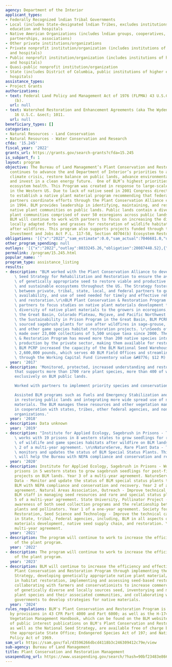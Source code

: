 ```yaml
---
agency: Department of the Interior
applicant_types:
- Federally Recognized lndian Tribal Governments
- Local (includes State-designated lndian Tribes, excludes institutions of higher
  education and hospitals
- Native American Organizations (includes lndian groups, cooperatives, corporations,
  partnerships, associations)
- Other private institutions/organizations
- Private nonprofit institution/organization (includes institutions of higher education
  and hospitals)
- Public nonprofit institution/organization (includes institutions of higher education
  and hospitals)
- Quasi-public nonprofit institution/organization
- State (includes District of Columbia, public institutions of higher education and
  hospitals)
assistance_types:
- Project Grants
authorizations:
- text: Federal Land Policy and Management Act of 1976 (FLPMA) 43 U.S.C. &sect; §1737
    (b).
  url: null
- text: Watershed Restoration and Enhancement Agreements (aka The Wyden Amendment)
    16 U.S.C. &sect; 1011.
  url: null
beneficiary_types: []
categories:
- Natural Resources - Land Conservation
- Natural Resources - Water Conservation and Research
cfda: '15.245'
fiscal_year: '2022'
grants_url: https://grants.gov/search-grants?cfda=15.245
is_subpart_f: 1
layout: program
objective: The Bureau of Land Management’s Plant Conservation and Restoration Program
  continues to advance the and Department of Interior’s priorities to address the
  climate crisis, restore balance on public lands, advance environmental justice,
  and invest in a clean energy future.  One of BLM’s highest priorities is to promote
  ecosystem health. This Program was created in response to large-scale wildfires
  in the Western US. Due to lack of native seed in 2001 Congress directed the BLM
  to establish a native plant material program recommending that federal and non-federal
  partners coordinate efforts through the Plant Conservation Alliance established
  in 1994. BLM provides leadership in identifying, maintaining, and restoring Western
  native plant communities on public lands. Public lands contain a diversity of native
  plant communities comprised of over 50 ecoregions across public lands. In the future,
  BLM will continue to work with partners to focus on increasing the diversity of
  locally adapted forbs and grasses for restoration of wildlife habitat and rehabilitation
  after wildfires. This program also supports projects funded through the Infrastructure
  Investment and Jobs Act P.L. 117-58, Section 40704(b) Ecosystem Restoration.
obligations: '[{"x":"2022","sam_estimate":0.0,"sam_actual":7046681.0,"usa_spending_actual":8163210.81},{"x":"2023","sam_estimate":0.0,"sam_actual":9038627.38,"usa_spending_actual":15246868.01},{"x":"2024","sam_estimate":3500000.0,"sam_actual":0.0,"usa_spending_actual":18653575.14}]'
other_program_spending: null
outlays: '[{"x":"2022","outlay":8033245.26,"obligation":20087448.52},{"x":"2023","outlay":1733837.01,"obligation":11350559.45},{"x":"2024","outlay":28849.53,"obligation":9947901.89}]'
permalink: /program/15.245.html
popular_name: ''
program_type: assistance_listing
results:
- description: "BLM worked with the Plant Conservation Alliance to develop The National\
    \ Seed Strategy for Rehabilitation and Restoration to ensure the availability\
    \ of genetically appropriate seed to restore viable and productive plant communities\
    \ and sustainable ecosystems throughout the US. The Strategy fosters collaboration\
    \ between private, tribal, state, local, and federal partners to guide the development,\
    \ availability, and use of seed needed for timely and effective rehabilitation\
    \ and restoration.\r\nBLM Plant Conservation & Restoration Program works with\
    \ partners to focus studies on native plant materials development to get more\
    \ diversity of native plant materials to the growers in ecoregions, including\
    \ the Great Basin, Colorado Plateau, Mojave, and Pacific Northwest. Working with\
    \ the Sustainability in Prison Program in the Great Basin, BLM PCRP grows locally\
    \ sourced sagebrush plants for use after wildfires in sage-grouse, mule deer,\
    \ and other game species habitat restoration projects. \r\nSeeds of Success has\
    \ made over 23,000 collections of 5,500 unique taxa since 2000. The Plant Conservation\
    \ & Restoration Program has moved more than 200 native species into commercial\
    \ production by the private sector, making them available for restoration projects.\
    \ BLM PCRP increased the capacity of the BLM National Seed Warehouse System to\
    \ 2,600,000 pounds, which serves 40 BLM Field Offices and streamlines seed procurement\
    \ through the Working Capital Fund (inventory value &#8776; $12 M)."
  year: '2017'
- description: 'Monitored, protected, increased understanding and restored habitat
    that supports more than 1700 rare plant species, more than 400 of which are found
    exclusively on BLM public lands.

    Worked with partners to implement priority species and conservation actions.

    Assisted BLM programs such as Fuels and Emergency Stabilization and  Restoration
    in restoring public lands and integrating more wide spread use of native plant
    materials. The BLM manages these resources and other vegetation management activities
    in cooperation with states, tribes, other federal agencies, and non-governmental
    organizations.'
  year: '2018'
- description: Data unknown
  year: '2019'
- description: "Institute for Applied Ecology, Sagebrush in Prisons - This project\
    \ works with 19 prisons in 8 western states to grow seedlings for restoration\
    \ of wildlife and game species habitats after wildfire on BLM lands. This is year\
    \ 2 of a multi-year agreement. \n\nNatureServe, Rare Plant Data - This project\
    \ monitors and updates the status of BLM Special Status Plants. This information\
    \ will help the Bureau with NEPA compliance and conservation and recovery."
  year: '2020'
- description: Institute for Applied Ecology, Sagebrush in Prisons - Work with 10
    prisons in 5 western states to grow sagebrush seedlings for post-fire restoration
    projects on BLM lands. Year 3 of a multi-year agreement. NatureServe, Rare Plant
    Data - Monitor and update the status of BLM special status plants to assist the
    BLM with NEPA compliance and conservation and recovery. Year 2 of a multi-year
    agreement. Natural Areas Association, Outreach - Improve technical capacity of
    BLM staff in managing seed resources and rare and special status plants. Year
    5 of a multi-year agreement. State University, Pollinator Project - Raise the
    awareness of both seed collection programs and the relationship between native
    plants and pollinators. Year 1 of a one-year agreement. Society for Ecological
    Restoration, Seed Science and Technology - Improve the technical capacity of staff
    in State, tribal, Federal agencies, including, BLM in all aspects of native plant
    materials development, native seed supply chain, and restoration. Year 1 of a
    multi-year agreement.
  year: '2021'
- description: The program will continue to work to increase the efficiency and effectiveness
    of the plant program.
  year: '2022'
- description: The program will continue to work to increase the efficiency and effectiveness
    of the plant program.
  year: '2023'
- description: BLM will continue to increase the efficiency and effectiveness of the
    Plant Conservation and Restoration Program through implementing the National Seed
    Strategy, developing genetically appropriate native plant material/seed for use
    in habitat restoration, implementing and assessing seed-based restoration techniques/efforts,
    collaborating with farmers and conservationists to increase commercial availability
    of genetically diverse and locally sources seed, inventorying and monitoring rare
    plant species and their associated communities, and collaborating with Tribal
    governments to develop strategies for native materials.
  year: '2024'
rules_regulations: BLM's Plant Conservation and Restoration Program is generally guided
  by provisions in 43 CFR Part 4000 and Part 6000; as well as the H-1740-2 - Integrated
  Vegetation Management Handbook, which can be found on the BLM website.  A variety
  of public interest publications on BLM's Plant Conservation and Restoration Program,
  as well as the National Seed Strategy, are available free of charge by contacting
  the appropriate State Office; Endangered Species Act of 197; and National Environmental
  Policy Act of 1969.
sam_url: https://sam.gov/fal/d3596266dbcd4118b3c246309412c79e/view
sub-agency: Bureau of Land Management
title: Plant Conservation and Restoration Management
usaspending_url: https://www.usaspending.gov/search/?hash=90bf23483e866d503841a127b862160e
---
```

